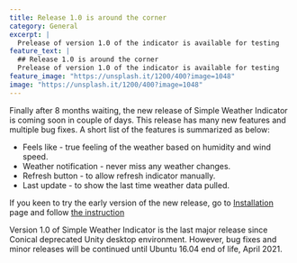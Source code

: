 ```yaml
---
title: Release 1.0 is around the corner
category: General
excerpt: |
  Prelease of version 1.0 of the indicator is available for testing
feature_text: |
  ## Release 1.0 is around the corner
  Prelease of version 1.0 of the indicator is available for testing
feature_image: "https://unsplash.it/1200/400?image=1048"
image: "https://unsplash.it/1200/400?image=1048"
---
```


Finally after 8 months waiting, the new release of Simple Weather Indicator is coming soon in couple of days.
This release has many new features and multiple bug fixes. A short list of the features is summarized as below:
- Feels like - true feeling of the weather based on humidity and wind speed.
- Weather notification - never miss any weather changes.
- Refresh button - to allow refresh indicator manually.
- Last update - to show the last time weather data pulled.

If you keen to try the early version of the new release, go to [Installation](/installation) page and follow [the instruction](/installation#via-source-code-prerelease)

Version 1.0 of Simple Weather Indicator is the last major release since Conical deprecated Unity desktop environment. However, bug fixes and minor releases will be continued until Ubuntu 16.04 end of life, April 2021.
